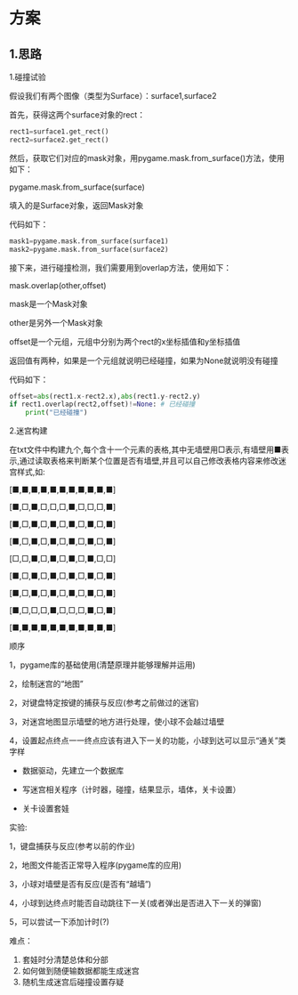 # 方案

## 1.思路

1.碰撞试验

假设我们有两个图像（类型为Surface）：surface1,surface2

首先，获得这两个surface对象的rect：

```python
rect1=surface1.get_rect()
rect2=surface2.get_rect()
```

然后，获取它们对应的mask对象，用pygame.mask.from_surface()方法，使用如下：

pygame.mask.from_surface(surface)

填入的是Surface对象，返回Mask对象

代码如下：

```python
mask1=pygame.mask.from_surface(surface1)
mask2=pygame.mask.from_surface(surface2)
```

接下来，进行碰撞检测，我们需要用到overlap方法，使用如下：

mask.overlap(other,offset)

mask是一个Mask对象

other是另外一个Mask对象

offset是一个元组，元组中分别为两个rect的x坐标插值和y坐标插值

返回值有两种，如果是一个元组就说明已经碰撞，如果为None就说明没有碰撞

代码如下：

```python
offset=abs(rect1.x-rect2.x),abs(rect1.y-rect2.y)
if rect1.overlap(rect2,offset)!=None: # 已经碰撞
    print("已经碰撞")
```

2.迷宫构建

在txt文件中构建九个,每个含十一个元素的表格,其中无墙壁用□表示,有墙壁用■表示,通过读取表格来判断某个位置是否有墙壁,并且可以自己修改表格内容来修改迷宫样式,如:

[■,■,■,■,■,■,■,■,■,■,■]

[■,□,■,□,□,□,■,□,□,□,■]

[■,□,■,□,■,□,■,□,■,□,■]

[■,□,■,□,■,□,■,□,■,□,■]

[□,□,■,□,■,□,■,□,■,□,□]

[■,□,■,□,■,□,■,□,■,□,■]

[■,□,■,□,■,□,■,□,■,□,■]

[■,□,□,□,■,□,□,□,■,□,■]

[■,■,■,■,■,■,■,■,■,■,■]

顺序

1，pygame库的基础使用(清楚原理并能够理解并运用)

2，绘制迷宫的“地图”

2，对键盘特定按键的捕获与反应(参考之前做过的迷官)

3，对迷宫地图显示墙壁的地方进行处理，使小球不会越过墙壁

4，设置起点终点一一终点应该有进入下一关的功能，小球到达可以显示“通关”类字样

- 数据驱动，先建立一个数据库

- 写迷宫相关程序（计时器，碰撞，结果显示，墙体，关卡设置）

- 关卡设置套娃

实验:

1，键盘捕获与反应(参考以前的作业)

2，地图文件能否正常导入程序(pygame库的应用)

3，小球对墙壁是否有反应(是否有“越墙”)

4，小球到达终点时能否自动跳往下一关(或者弹出是否进入下一关的弹窗)

5，可以尝试一下添加计时(?)

难点：

1. 套娃时分清楚总体和分部
2. 如何做到随便输数据都能生成迷宫
3. 随机生成迷宫后碰撞设置存疑